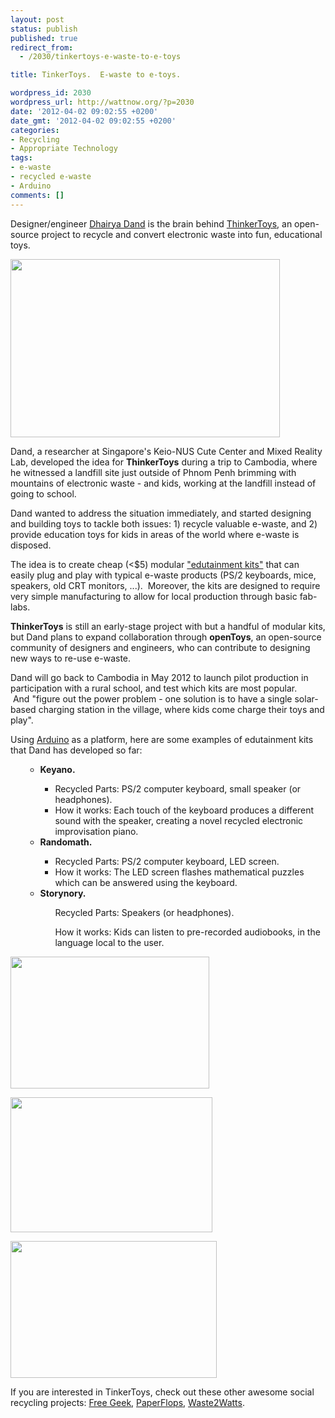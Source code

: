 ```yaml
---
layout: post
status: publish
published: true
redirect_from:
  - /2030/tinkertoys-e-waste-to-e-toys

title: TinkerToys.  E-waste to e-toys.

wordpress_id: 2030
wordpress_url: http://wattnow.org/?p=2030
date: '2012-04-02 09:02:55 +0200'
date_gmt: '2012-04-02 09:02:55 +0200'
categories:
- Recycling
- Appropriate Technology
tags:
- e-waste
- recycled e-waste
- Arduino
comments: []
---
```

<p>Designer/engineer <a href="http://dhairyadand.com/works/about-cv-contact/">Dhairya Dand</a>&nbsp;is the brain behind <a href="http://dhairyadand.com/works/thinkertoys/">ThinkerToys</a>, an open-source project to recycle and convert electronic waste into fun, educational toys.</p>
<p><a href="{{ 'assets/from-wordpress/uploads/2012/04/thinkertoys_logo.jpg' | relative_url }}"><img class="alignnone  wp-image-2031" title="thinkertoys_logo" src="{{ 'assets/from-wordpress/uploads/2012/04/thinkertoys_logo.jpg' | relative_url }}" alt="" width="431" height="285" /></a></p>
<p>Dand, a researcher at Singapore's Keio-NUS Cute Center and Mixed Reality Lab, developed the idea for <strong>ThinkerToys</strong> during a trip to Cambodia, where he witnessed a landfill site just outside of Phnom Penh brimming with mountains of electronic waste - and kids, working at the landfill instead of going to school.</p>
<p>Dand wanted to address the situation immediately, and started designing and building toys to tackle both issues: 1) recycle valuable e-waste, and 2) provide education toys for kids in areas of the world where e-waste is disposed.</p>
<p>The idea is to create cheap (<$5) modular <a href="http://www.gizmag.com/thinkertoys-educational-toys-ewaste/21960/">"edutainment kits"</a> that can easily plug and play with typical e-waste products (PS/2 keyboards, mice, speakers, old CRT monitors, ...). &nbsp;Moreover, the kits are designed to require very simple manufacturing to allow for local production through basic fab-labs.</p>
<p><strong>ThinkerToys</strong> is still an early-stage project with but a handful of modular kits, but Dand plans to expand collaboration through <strong>openToys</strong>, an open-source community of designers and engineers, who can contribute to designing new ways to re-use e-waste.</p>
<p>Dand will go back to Cambodia in May 2012 to launch pilot production in participation with a rural school, and test which kits are most popular. &nbsp;And&nbsp;"figure out the power problem - one solution is to have a single solar-based charging station in the village, where kids come charge their toys and play".</p>
<p>Using <a href="http://en.wikipedia.org/wiki/Arduino">Arduino</a> as a platform, here are some examples of edutainment kits that Dand has developed so far:</p>
<ul >
<ul>
<li><strong>Keyano. &nbsp;</strong></li>
<ul>
<li>Recycled Parts: PS/2 computer keyboard, small speaker (or headphones).</li>
<li>How it works: Each touch of the keyboard produces a different sound with the speaker, creating a novel recycled electronic improvisation piano.</li>
</ul>
<li><strong>Randomath.</strong></li>
<ul>
<li>Recycled Parts: PS/2 computer keyboard, LED screen.</li>
<li>How it works: The LED screen flashes mathematical puzzles which can be answered using the keyboard.</li>
</ul>
<li><strong>Storynory.</strong></li>
<ul>Recycled Parts: Speakers (or headphones).</ul>
<ul>How it works: Kids can listen to pre-recorded audiobooks, in the language local to the user.</ul>
</ul>
</ul>
<p><a href="{{ 'assets/from-wordpress/uploads/2012/04/thinkertoys-keyano.jpg' | relative_url }}"><img class="alignnone  wp-image-2032" title="thinkertoys-keyano" src="{{ 'assets/from-wordpress/uploads/2012/04/thinkertoys-keyano.jpg' | relative_url }}" alt="" width="318" height="211" /></a></p>
<p><a href="{{ 'assets/from-wordpress/uploads/2012/04/thinkertoys-randomath.jpg' | relative_url }}"><img class="alignnone  wp-image-2033" title="thinkertoys-randomath" src="{{ 'assets/from-wordpress/uploads/2012/04/thinkertoys-randomath.jpg' | relative_url }}" alt="" width="323" height="216" /></a></p>
<p><a href="{{ 'assets/from-wordpress/uploads/2012/04/thinkertoys-storynory.jpg' | relative_url }}"><img class="alignnone  wp-image-2035" title="thinkertoys-storynory" src="{{ 'assets/from-wordpress/uploads/2012/04/thinkertoys-storynory.jpg' | relative_url }}" alt="" width="330" height="219" /></a></p>
<p>If you are interested in TinkerToys, check out these other awesome social recycling projects: <a title="Free Geek.  Recycle computer technology." href="http://wattnow.org/722/free-geek-recycle-computer-technology">Free Geek</a>, <a href="http://wattnow.org/453/paperflops-flip-flops-and-sandals-made-from-recycled-newspaper">PaperFlops</a>, <a href="http://wattnow.org/1068/waste2watts">Waste2Watts</a>.</p>

